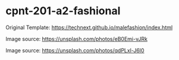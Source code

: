 # cpnt-201-a2-fashional

Original Template: https://technext.github.io/malefashion/index.html

Image source: https://unsplash.com/photos/eB0Emi-vJRk

Image source: https://unsplash.com/photos/qdPLxl-J6l0
